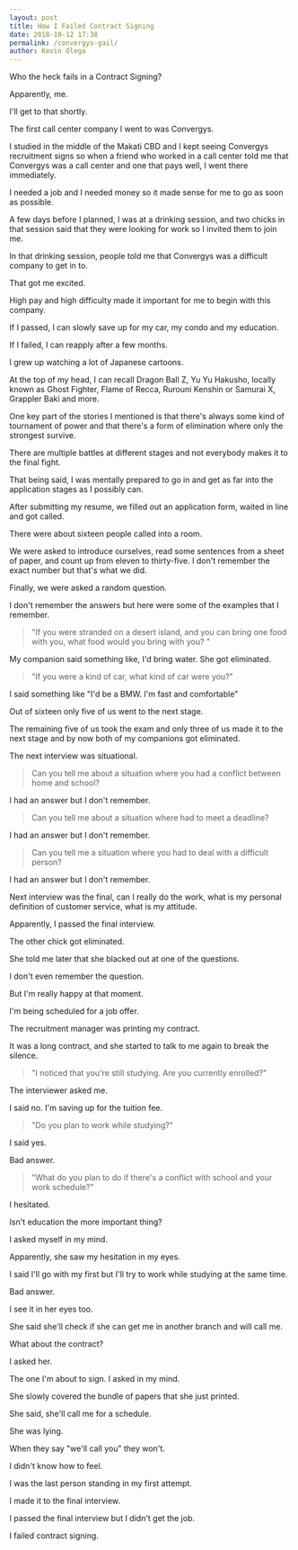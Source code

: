 ```yaml
--- 
layout: post 
title: How I Failed Contract Signing
date: 2018-10-12 17:38
permalink: /convergys-gail/ 
author: Kevin Olega 
--- 
```

Who the heck fails in a Contract Signing?

Apparently, me.

I'll get to that shortly.

The first call center company I went to was Convergys.

I studied in the middle of the Makati CBD and I kept seeing Convergys recruitment signs so when a friend who worked in a call center told me that Convergys was a call center and one that pays well, I went there immediately.

I needed a job and I needed money so it made sense for me to go as soon as possible.

A few days before I planned, I was at a drinking session, and two chicks in that session said that they were looking for work so I invited them to join me.

In that drinking session, people told me that Convergys was a difficult company to get in to.

That got me excited.

High pay and high difficulty made it important for me to begin with this company.

If I passed, I can slowly save up for my car, my condo and my education.

If I failed, I can reapply after a few months.

I grew up watching a lot of Japanese cartoons.

At the top of my head, I can recall Dragon Ball Z, Yu Yu Hakusho, locally known as Ghost Fighter, Flame of Recca, Rurouni Kenshin or Samurai X, Grappler Baki and more.

One key part of the stories I mentioned is that there's always some kind of tournament of power and that there's a form of elimination where only the strongest survive.

There are multiple battles at different stages and not everybody makes it to the final fight.

That being said, I was mentally prepared to go in and get as far into the application stages as I possibly can. 

After submitting my resume, we filled out an application form, waited in line and got called.

There were about sixteen people called into a room.

We were asked to introduce ourselves, read some sentences from a sheet of paper, and count up from eleven to thirty-five. I don't remember the exact number but that's what we did.

Finally, we were asked a random question.

I don't remember the answers but here were some of the examples that I remember.

> "If you were stranded on a desert island, and you can bring one food with you, what food would you bring with you? "

My companion said something like, I'd bring water. She got eliminated.

> "If you were a kind of car, what kind of car were you?"
 
I said something like "I'd be a BMW. I'm fast and comfortable" 

Out of sixteen only five of us went to the next stage. 

The remaining five of us took the exam and only three of us made it to the next stage and by now both of my companions got eliminated.

The next interview was situational. 

> Can you tell me about a situation where you had a conflict between home and school?

I had an answer but I don't remember.

> Can you tell me about a situation where had to meet a deadline?

I had an answer but I don't remember.

> Can you tell me a situation where you had to deal with a difficult person?

I had an answer but I don't remember.

Next interview was the final, can I really do the work, what is my personal definition of customer service, what is my attitude.

Apparently, I passed the final interview.

The other chick got eliminated.

She told me later that she blacked out at one of the questions.

I don't even remember the question.

But I'm really happy at that moment.

I'm being scheduled for a job offer. 

The recruitment manager was printing my contract. 

It was a long contract, and she started to talk to me again to break the silence. 

> "I noticed that you're still studying. Are you currently enrolled?" 

The interviewer asked me.

I said no. I'm saving up for the tuition fee.

> "Do you plan to work while studying?"

I said yes.

Bad answer.

> "What do you plan to do if there's a conflict with school and your work schedule?"

I hesitated. 

Isn't education the more important thing? 

I asked myself in my mind.

Apparently, she saw my hesitation in my eyes.

I said I'll go with my first but I'll try to work while studying at the same time.

Bad answer.

I see it in her eyes too.

She said she'll check if she can get me in another branch and will call me.

What about the contract? 

I asked her. 

The one I'm about to sign. I asked in my mind.

She slowly covered the bundle of papers that she just printed.

She said, she'll call me for a schedule. 

She was lying.

When they say "we'll call you" they won't.

I didn't know how to feel.

I was the last person standing in my first attempt. 

I made it to the final interview.

I passed the final interview but I didn't get the job.

I failed contract signing.
